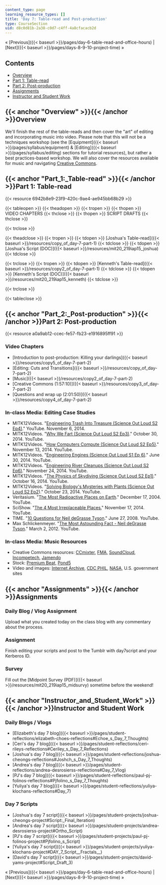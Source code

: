 ```yaml
---
content_type: page
learning_resource_types: []
title: 'Day 7: Table-read and Post-production'
type: CourseSection
uid: d8c0d81b-2a38-c0d7-c4ff-4a8cfacacb2d
---
```


« [Previous]({{< baseurl >}}/pages/day-6-table-read-and-office-hours) | [Next]({{< baseurl >}}/pages/days-8-9-10-project-time) »

Contents
--------

*   [Overview](#Overview)
*   [Part 1: Table-read](#Part_1:_Table-read)
*   [Part 2: Post-production](#Part_2:_Post-production)
*   [Assignments](#Assignments)
*   [Instructor and Student Work](#Instructor_and_Student_Work)

{{< anchor "Overview" >}}{{< /anchor >}}Overview
------------------------------------------------

We'll finish the rest of the table-reads and then cover the "art" of editing and incorporating music into video. Please note that this will not be a techniques workshop (see the [Equipment]({{< baseurl >}}/pages/syllabus/equipment) & [Editing]({{< baseurl >}}/pages/syllabus/editing) sections for tutorial resources), but rather a best practices-based workshop. We will also cover the resources available for music and navigating [Creative Commons](http://creativecommons.org/).

{{< anchor "Part_1:_Table-read" >}}{{< /anchor >}}Part 1: Table-read
--------------------------------------------------------------------

{{< resource 6942b8e9-23f9-420c-9ae4-ae945bb68b29 >}}

{{< tableopen >}}
{{< theadopen >}}
{{< tropen >}}
{{< thopen >}}
VIDEO CHAPTERS
{{< thclose >}}
{{< thopen >}}
SCRIPT DRAFTS
{{< thclose >}}

{{< trclose >}}

{{< theadclose >}}
{{< tropen >}}
{{< tdopen >}}
[Joshua's Table-read]({{< baseurl >}}/resources/copy_of_day-7-part-1)
{{< tdclose >}}
{{< tdopen >}}
[Joshua's Script (DOC)]({{< baseurl >}}/resources/mit20_219iap15_joshua)
{{< tdclose >}}

{{< trclose >}}
{{< tropen >}}
{{< tdopen >}}
[Kenneth's Table-read]({{< baseurl >}}/resources/copy2_of_day-7-part-1)
{{< tdclose >}}
{{< tdopen >}}
[Kenneth's Script (DOC)]({{< baseurl >}}/resources/mit20_219iap15_kenneth)
{{< tdclose >}}

{{< trclose >}}

{{< tableclose >}}

{{< anchor "Part_2:_Post-production" >}}{{< /anchor >}}Part 2: Post-production
------------------------------------------------------------------------------

{{< resource a0a9ab12-ccec-fe57-fb23-e1916895ff91 >}}

### Video Chapters

*   [Introduction to post-production: Killing your darlings]({{< baseurl >}}/resources/copy5_of_day-7-part-2)
*   [Editing: Cuts and Transitions]({{< baseurl >}}/resources/copy_of_day-7-part-2)
*   [Music]({{< baseurl >}}/resources/copy2_of_day-7-part-2)
*   [Creative Commons (1:57:10)]({{< baseurl >}}/resources/copy3_of_day-7-part-2)
*   [Questions and wrap up (2:01:50)]({{< baseurl >}}/resources/copy4_of_day-7-part-2)

### In-class Media: Editing Case Studies

*   MITK12Videos. "[Engineering Trash Into Treasure (Science Out Loud S2 Ep4)](https://youtu.be/GzhFgEYiVyY)." YouTube. November 6, 2014.
*   MITK12Videos. "[Why We Fart (Science Out Loud S2 Ep3)](https://youtu.be/R1kxajH629A)." October 30, 2014. YouTube.
*   MITK12Videos. "[How Computers Compute (Science Out Loud S2 Ep5)](https://youtu.be/8cVsgFN3hSM)." November 13, 2014. YouTube.
*   MITK12Videos. "[Engineering Engines (Science Out Loud S1 Ep 6)](https://youtu.be/y2vzH1MjRqQ)." June 30, 2014. YouTube.
*   MITK12Videos. "[Engineering River Cleanups (Science Out Loud S2 Ep6)](https://youtu.be/oiHNdcdU1pM)." November 24, 2014. YouTube.
*   MITK12Videos. "[The Physics of Skydiving (Science Out Loud S2 Ep1)](https://youtu.be/qEWCRKxhEZo)." October 16, 2014. YouTube.
*   MITK12Videos. "[Solving Biology's Mysteries with Plants (Science Out Loud S2 Ep2](https://youtu.be/K9mhXBOhuHU))." October 23, 2014. YouTube.
*   Veritasium. "[The Most Radioactive Places on Earth](https://youtu.be/TRL7o2kPqw0)." December 17, 2004. YouTube.
*   SciShow. "[The 4 Most Irreplaceable Places.](https://youtu.be/nsp2VLsie_E)" November 17, 2014. YouTube.
*   TIME. "[10 Questions for Neil deGrasse Tyson](https://youtu.be/wiOwqDmacJo)." June 27, 2008. YouTube.
*   Max Schlickenmeyer. "[The Most Astounding Fact - Neil deGrasse Tyson](https://youtu.be/9D05ej8u-gU)." March 2, 2012. YouTube.

### In-class Media: Music Resources

*   Creative Commons resources: [CCmixter](http://ccmixter.org/), [FMA](http://freemusicarchive.org/), [SoundCloud](https://soundcloud.com/), [Incompetech](http://incompetech.com/), [Jamendo](https://www.jamendo.com/)
*   Stock: [Premium Beat,](http://www.premiumbeat.com/stock-music) [Pond5](http://www.pond5.com/)
*   Video and images: [Internet Archive](https://archive.org/details/stock_footage), [CDC PHIL](http://phil.cdc.gov/Phil/home.asp), [NASA](https://www.nasa.gov/multimedia/imagegallery/index.html), U.S. government sites

{{< anchor "Assignments" >}}{{< /anchor >}}Assignments
------------------------------------------------------

### Daily Blog / Vlog Assignment

Upload what you created today on the class blog with any commentary about the process.

### Assignment

Finish editing your scripts and post to the Tumblr with day7script and your Kerberos ID.

### Survey

Fill out the [Midpoint Survey (PDF)]({{< baseurl >}}/resources/mit20_219iap15_midsurvy) sometime before the weekend!

{{< anchor "Instructor_and_Student_Work" >}}{{< /anchor >}}Instructor and Student Work
--------------------------------------------------------------------------------------

### Daily Blogs / Vlogs

*   [Elizabeth's day 7 blog]({{< baseurl >}}/pages/student-reflections/elizabeth-choes-reflections#Echoe_s_Day_7_Thoughts)
*   [Ceri's day 7 blog]({{< baseurl >}}/pages/student-reflections/ceri-rileys-reflections#Ceriley_s_Day_7_Reflections)
*   [Joshua's day 7 blog]({{< baseurl >}}/pages/student-reflections/joshua-cheongs-reflections#Joshch_s_Day_7_Thoughts)
*   [Andrea's day 7 blog]({{< baseurl >}}/pages/student-reflections/andrea-desrosierss-reflections#Day_7_Vlog)
*   [PJ's day 7 blog]({{< baseurl >}}/pages/student-reflections/paul-pj-folinos-reflections#Pjfolino_s_Day_7_Thoughts)
*   [Yuliya's day 7 blog]({{< baseurl >}}/pages/student-reflections/yuliya-klochans-reflections#Day_7)

### Day 7 Scripts

*   [Joshua's day 7 script]({{< baseurl >}}/pages/student-projects/joshua-cheongs-project#Script:_Final_Iteration)
*   [Andrea's day 7 script]({{< baseurl >}}/pages/student-projects/andrea-desrosierss-project#Ortho_Script)
*   [PJ's day 7 script]({{< baseurl >}}/pages/student-projects/paul-pj-folinos-project#Pjfolino_s_Script)
*   [Yuliya's day 7 script]({{< baseurl >}}/pages/student-projects/yuliya-klochans-project#DAY_7_Script__Fractals__)
*   [David's day 7 script]({{< baseurl >}}/pages/student-projects/david-yams-project#Script_Draft_3)

« [Previous]({{< baseurl >}}/pages/day-6-table-read-and-office-hours) | [Next]({{< baseurl >}}/pages/days-8-9-10-project-time) »
